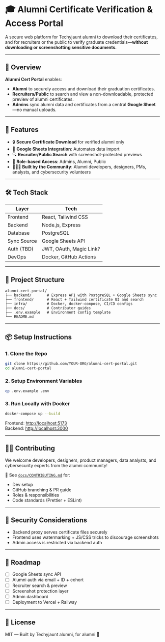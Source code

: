 # 🎓 Alumni Certificate Verification & Access Portal

A secure web platform for Techyjaunt alumni to download their certificates, and for recruiters or the public to verify graduate credentials—**without downloading or screenshotting sensitive documents**.

---

## 🧠 Overview

**Alumni Cert Portal** enables:
- **Alumni** to securely access and download their graduation certificates.
- **Recruiters/Public** to search and view a non-downloadable, protected preview of alumni certificates.
- **Admins** sync alumni data and certificates from a central **Google Sheet**—no manual uploads.

---

## 🚀 Features

- 🔒 **Secure Certificate Download** for verified alumni only
- 🧾 **Google Sheets Integration**: Automates data import
- 🔍 **Recruiter/Public Search** with screenshot-protected previews
- 👥 **Role-based Access**: Admins, Alumni, Public
- 🧑‍🤝‍🧑 **Built by the Community**: Alumni developers, designers, PMs, analysts, and cybersecurity volunteers

---

## 🛠️ Tech Stack

| Layer       | Tech                    |
|-------------|-------------------------|
| Frontend    | React, Tailwind CSS     |
| Backend     | Node.js, Express        |
| Database    | PostgreSQL              |
| Sync Source | Google Sheets API       |
| Auth (TBD)  | JWT, OAuth, Magic Link? |
| DevOps      | Docker, GitHub Actions  |

---

## 🧱 Project Structure

```plaintext
alumni-cert-portal/
├── backend/       # Express API with PostgreSQL + Google Sheets sync
├── frontend/      # React + Tailwind certificate UI and search
├── infra/         # Docker, docker-compose, CI/CD configs
├── docs/          # Contributor guides
├── .env.example   # Environment config template
└── README.md
```

---

## 📦 Setup Instructions

### 1. Clone the Repo

```bash
git clone https://github.com/YOUR-ORG/alumni-cert-portal.git
cd alumni-cert-portal
```

### 2. Setup Environment Variables

```bash
cp .env.example .env
```

### 3. Run Locally with Docker

```bash
docker-compose up --build
```

Frontend: [http://localhost:5173](http://localhost:5173)  
Backend: [http://localhost:3000](http://localhost:3000)

---

## 🧑‍💻 Contributing

We welcome developers, designers, product managers, data analysts, and cybersecurity experts from the alumni community!

📄 See [`docs/CONTRIBUTING.md`](./docs/CONTRIBUTING.md) for:

- Dev setup
- GitHub branching & PR guide
- Roles & responsibilities
- Code standards (Prettier + ESLint)

---

## 🔐 Security Considerations

- Backend proxy serves certificate files securely
- Frontend uses watermarking + JS/CSS tricks to discourage screenshots
- Admin access is restricted via backend auth

---

## 📅 Roadmap

- [ ] Google Sheets sync API  
- [ ] Alumni auth via email + ID + cohort  
- [ ] Recruiter search & preview  
- [ ] Screenshot protection layer  
- [ ] Admin dashboard  
- [ ] Deployment to Vercel + Railway  

---

## 🤝 License

MIT — Built by Techyjaunt alumni, for alumni 💛

